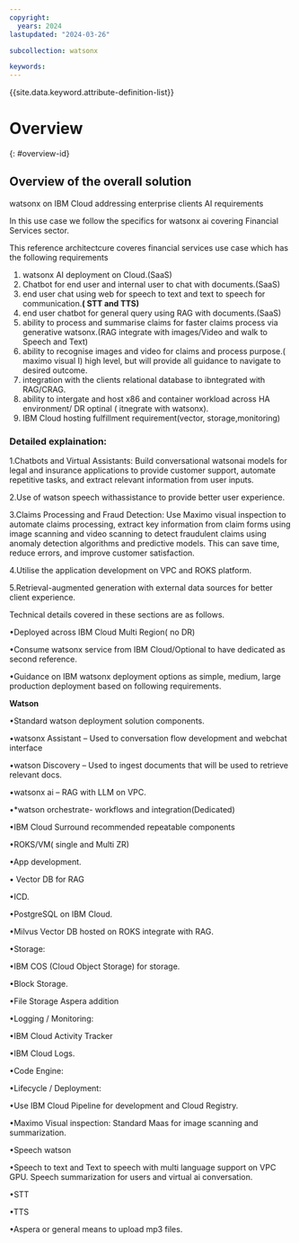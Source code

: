 ```yaml
---
copyright:
  years: 2024
lastupdated: "2024-03-26"

subcollection: watsonx

keywords:
---
```

{{site.data.keyword.attribute-definition-list}}

# Overview

{: #overview-id}

## Overview of the overall solution

watsonx on IBM Cloud addressing enterprise clients AI requirements

In this use case we follow the specifics for watsonx ai covering Financial Services sector.

This reference architectcure coveres financial services use case which has the following requirements

1. watsonx AI deployment on Cloud.(SaaS)
2. Chatbot for end user and internal user to chat with documents.(SaaS)
3. end user chat using web for speech to text and text to speech for communication.**( STT and TTS)**
4. end user chatbot for general query using RAG with documents.(SaaS)
5. ability to process and summarise claims for faster claims process via generative watsonx.(RAG integrate with images/Video and walk to Speech and Text)
6. ability to recognise images and video for claims and process purpose.( maximo visual I) high level, but will provide all guidance to navigate to desired outcome.
7. integration with the clients relational database to ibntegrated with RAG/CRAG.
8. ability to intergate and host x86 and container workload across HA environment/ DR optinal ( itnegrate with watsonx).
9. IBM Cloud hosting fulfillment requirement(vector, storage,monitoring)

### Detailed explaination:

1.Chatbots
and Virtual Assistants: Build conversational watsonai models for legal and
insurance applications to provide customer support, automate repetitive tasks,
and extract relevant information from user inputs.

2.Use of watson speech withassistance to provide better user experience.

3.Claims
Processing and Fraud Detection: Use Maximo visual inspection to  automate claims processing, extract key
information from claim forms using image scanning and video scanning to detect
fraudulent claims using anomaly detection algorithms and predictive models.
This can save time, reduce errors, and improve customer satisfaction.

4.Utilise the application development on VPC and ROKS platform.

5.Retrieval-augmented generation with external data sources for better client experience.

Technical details covered in these sections are as follows.

•Deployed across IBM Cloud  Multi Region( no DR)

•Consume watsonx service from IBM Cloud/Optional to have dedicated as second reference.

•Guidance on IBM watsonx deployment options as simple, medium, large production deployment based on following
requirements.

**Watson**

•Standard watson deployment solution components.

•watsonx Assistant – Used to conversation flow development and webchat interface

•watson Discovery – Used to ingest documents that will be used to retrieve relevant docs.

•watsonx ai – RAG with LLM on VPC.

•*watson orchestrate- workflows and integration(Dedicated)

•IBM Cloud Surround recommended repeatable components

•ROKS/VM( single and Multi ZR)

•App development.

• Vector DB for RAG

•ICD.

•PostgreSQL on IBM Cloud.

•Milvus Vector DB hosted on ROKS integrate with RAG.

•Storage:

•IBM COS (Cloud Object Storage) for storage.

•Block Storage.

•File Storage Aspera addition

•Logging / Monitoring:

•IBM Cloud Activity Tracker

•IBM Cloud Logs.

•Code Engine:

•Lifecycle / Deployment:

•Use IBM Cloud Pipeline for development and Cloud Registry.

•Maximo Visual inspection: Standard Maas for image scanning and summarization.

•Speech watson

•Speech to text and Text to speech with multi language support on  VPC GPU. Speech summarization for users and
virtual ai conversation.

•STT

•TTS

•Aspera or general means to upload mp3 files.
